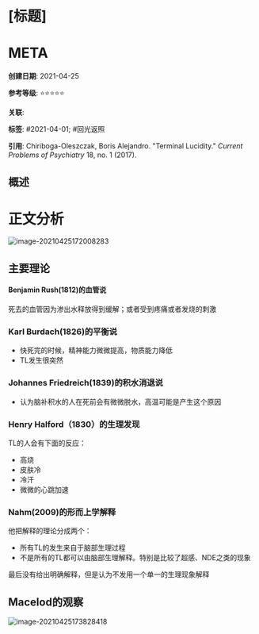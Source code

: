 # [标题]

# META

**创建日期**: 2021-04-25

**参考等级**: ⭐⭐⭐⭐⭐

**关联**: 

**标签**: #2021-04-01; #回光返照

**引用**: Chiriboga-Oleszczak, Boris Alejandro. "Terminal Lucidity." *Current Problems of Psychiatry* 18, no. 1 (2017).

## 概述


# 正文分析

![image-20210425172008283](https://typora-picgo-bed.oss-cn-beijing.aliyuncs.com/image-20210425172008283.png)

## 主要理论

#### Benjamin Rush(1812)的血管说

死去的血管因为渗出水释放得到缓解；或者受到疼痛或者发烧的刺激

### Karl Burdach(1826)的平衡说

* 快死完的时候，精神能力微微提高，物质能力降低
* TL发生很突然

### Johannes Friedreich(1839)的积水消退说

* 认为脑补积水的人在死前会有微微脱水，高温可能是产生这个原因

### Henry Halford（1830）的生理发现

TL的人会有下面的反应：

* 高烧
* 皮肤冷
* 冷汗
* 微微的心跳加速

### Nahm(2009)的形而上学解释

他把解释的理论分成两个：

* 所有TL的发生来自于脑部生理过程
* 不是所有的TL都可以由脑部生理解释。特别是比较了超感、NDE之类的现象

最后没有给出明确解释，但是认为不发用一个单一的生理现象解释

## Macelod的观察

![image-20210425173828418](https://typora-picgo-bed.oss-cn-beijing.aliyuncs.com/image-20210425173828418.png)

